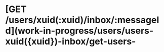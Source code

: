 # \[GET /users/xuid\(:xuid\)/inbox/:messageId\]\(work-in-progress/users/users-xuid\({xuid}\)-inbox/get-users-

